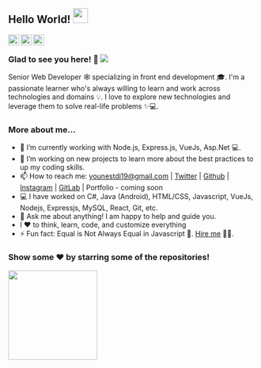 ## Hello World! <img src="https://raw.githubusercontent.com/iampavangandhi/iampavangandhi/master/gifs/Hi.gif" width="30px"></h2>


<a href="https://github.com/Flowko" target="_blank">
  <img align="left" alt="Flowko's Github" width="22px" src="https://cdn.jsdelivr.net/npm/simple-icons@v3/icons/github.svg" />
</a>
<a href="https://www.instagram.com/flowkooo/" target="_blank">
  <img align="left" alt="Flowko's Instagram" width="22px" src="https://cdn.jsdelivr.net/npm/simple-icons@v3/icons/instagram.svg" />
</a>
<a href="https://t.me/flowkoo" target="_blank">
  <img align="left" alt="Flowko's Telegram" width="22px" src="https://cdn.jsdelivr.net/npm/simple-icons@v3/icons/telegram.svg" />
</a>

<br />
<!--<img align="right" alt="GIF" src="https://media.giphy.com/media/13HgwGsXF0aiGY/giphy.gif" />-->

### Glad to see you here! 🤩 ![](https://visitor-badge.glitch.me/badge?page_id=flowko.flowko)

Senior Web Developer 🕸️ specializing in front end development 🎓. I'm a passionate learner who's always willing to learn and work across technologies and domains 💡. I love to explore new technologies and leverage them to solve real-life problems ✨💻.

### More about me...

- 🔭 I’m currently working with Node.js, Express.js, VueJs, Asp.Net 💻.
- 👯 I’m working on new projects to learn more about the best practices to up my coding skills.
- 📫 How to reach me: younestdi19@gmail.com | [Twitter](https://twitter.com/flowko_) | [Github](https://github.com/Flowko) | [Instagram](https://www.instagram.com/flowkooo/) | [GitLab](https://gitlab.com/flowko) | Portfolio - coming soon
- 💻 I have worked on C#, Java (Android), HTML/CSS, Javascript, VueJs, Nodejs, Expressjs, MySQL,  React, Git, etc.
- 💬 Ask me about anything! I am happy to help and guide you.
- I ❤️ to think, learn, code, and customize everything
- ⚡ Fun fact: Equal is Not Always Equal in Javascript 🤣. [ Hire me](mailto:younestdi19@gmail.com?Subject=Hello%20Youness) 👨‍💻.

### Show some ❤️ by starring some of the repositories!

<a href="https://github.com/Flowko">
  <img height="180em" src="https://github-readme-stats.vercel.app/api/top-langs/?username=Flowko&theme=buefy&layout=compact" />
</a>
